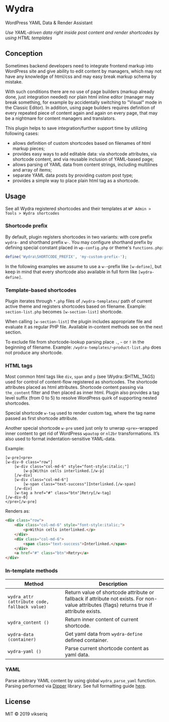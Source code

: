 Wydra
=====

WordPress YAML Data & Render Assistant

*Use YAML-driven data right inside post content and render shortcodes by using HTML templates*

## Conception

Sometimes backend developers need to integrate frontend markup into 
WordPress site and give ability to edit content by managers,
which may not have any knowledge of html/css and may easy break markup schema by mistake.

With such conditions there are no use of page builders
(markup already done, just integration needed) 
nor plain html inline editor 
(manager may break something, for example by accidentally switching to "Visual" mode in the Classic Editor).
In addition, using page builders requires definition of every repeated piece of content 
again and again on every page, that may be a nightmare for content managers and translators.


This plugin helps to save integration/further support time by utilizing following cases:

- allows definition of custom shortcodes based on filenames of html markup pieces;
- provides easy ways to add editable data:
 via shortcode attributes, via shortcode content, 
 and via reusable inclusion of YAML-based page;
- allows parsing of YAML data from content strings, 
 including multilines and array of items;
- separate YAML data posts by providing custom post type;
- provides a simple way to place plain html tag as a shortcode.


## Usage

See all Wydra registered shortcodes and their templates at 
`WP Admin > Tools > Wydra shortcodes`


### Shortcode prefix

By default, plugin registers shortcodes in two variants:
with core prefix `wydra-` and shorthand prefix `w-`.
You may configure shorthand prefix by defining special
constant placed in `wp-config.php` or theme's `functions.php`:

```php
define('Wydra\SHORTCODE_PREFIX', 'my-custom-prefix-');
```

In the following examples we assume to use a `w-`-prefix like `[w-define]`, 
but keep in mind that every shortcode also available in full form like `[wydra-define]`.


### Template-based shortcodes

Plugin iterates through `*.php` files of 
`/wydra-templates/` path of current active theme 
and registers shortcodes based on filename.
Example: `section-list.php` becomes `[w-section-list]` shortcode.

When calling `[w-section-list]` the plugin includes
appropriate file and evaluate it as regular PHP file.
Available in-content methods see on the next section.

To exclude file from shortcode-lookup parsing place `.`, `~` or `!` in the beginning of filename.
Example: `/wydra-templates/~product-list.php` does not produce any shortcode.


### HTML tags

Most common html tags like `div`, `span` and `p` (see \Wydra::$HTML_TAGS)
used for control of content-flow registered as shortcodes.
The shortcode attributes placed as html attributes. 
Shortcode content passing via `the_content` filter and then placed as inner html.
Plugin also provides a tag level suffix (from 0 to 5) 
to resolve WordPress quirk of supporting nested shortcodes.

Special shortcode `w-tag` used to render custom tag, 
where the tag name passed as first shortcode attribute.

Another special shortcode `w-pre` used just only to unwrap `<pre>`-wrapped inner content 
to get rid of WordPress `wpautop` or `nl2br` transformations. 
It’s also used to format indentation-sensitive YAML-data.
 
Example:
```text
[w-pre]<pre>
[w-div-0 class="row"]
    [w-div class="col-md-6" style="font-style:italic;"]
        [w-p]Within cells interlinked.[/w-p]
    [/w-div]
    [w-div class="col-md-6"]
        [w-span class="text-success"]Interlinked.[/w-span]
    [/w-div]
    [w-tag a href="#" class="btn"]Retry[/w-tag]
[/w-div-0]
</pre>[/w-pre]
```

Renders as:

```html
<div class="row">
    <div class="col-md-6" style="font-style:italic;">
        <p>Within cells interlinked.</p>
    </div>
    <div class="col-md-6">
        <span class="text-success">Interlinked.</span>
    </div>
    <a href="#" class="btn">Retry</a>
</div>
```

### In-template methods

| Method | Description |
| --- | --- |
`wydra_attr (attribute code, fallback value)` | Return value of shortcode attribute or fallback if attribute not exists. For non-value attributes (flags) returns true if attribute exists.
`wydra_content ()` | Return inner content of current shortcode.
`wydra-data (container)` | Get yaml data from `wydra-define` defined container.
`wydra-yaml ()` | Parse current shortcode content as yaml data.


### YAML

Parse arbitrary YAML content by using global `wydra_parse_yaml` function.
Parsing performed via [Dipper](https://github.com/secondparty/dipper) library.
See full formatting guide [here](https://github.com/secondparty/dipper/blob/master/README.md#what-it-will-parse).

## License

MIT © 2019 vikseriq